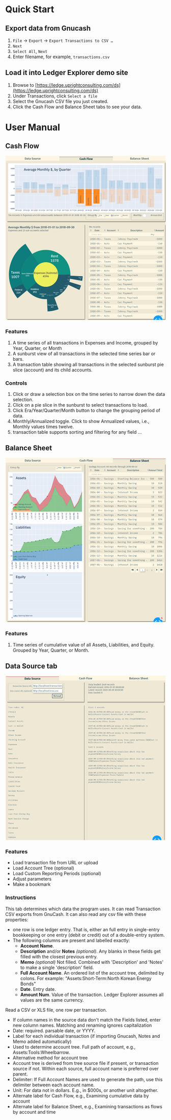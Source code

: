 # Quick Start

## Export data from Gnucash

1. `File` → `Export` → `Export Transactions to CSV …`
2. `Next`
3. `Select All`, `Next`
4. Enter filename, for example, `transactions.csv`

## Load it into Ledger Explorer demo site
1. Browse to [https://ledge.uprightconsulting.com/ds](https://ledge.uprightconsulting.com/ds)
2. Under Transactions, click `Select a file`
3. Select the Gnucash CSV file you just created.
4. Click the Cash Flow and Balance Sheet tabs to see your data.

# User Manual

## Cash Flow

![Screenshot](https://raw.githubusercontent.com/saufrecht/ledger-explorer/master/docs/cash_flow_2.png?s=820x838)

### Features

1. A time series of all transactions in Expenses and Income, grouped by Year, Quarter, or Month
1. A sunburst view of all transactions in the selected time series bar or bars.
1. A transaction table showing all transactions in the selected sunburst pie slice (account) and its child accounts.

### Controls

1. Click or draw a selection box on the time series to narrow down the data selection.
1. Click on a pie slice in the sunburst to select transactions to load.
1. Click Era/Year/Quarter/Month button to change the grouping period of data.
1. Monthly/Annualized toggle.  Click to show Annualized values, i.e., Monthly values times twelve.
1. transaction table supports sorting and filtering for any field …

## Balance Sheet

![Screenshot](https://raw.githubusercontent.com/saufrecht/ledger-explorer/master/docs/balance_sheet.png?s=820x838)

### Features
1. Time series of cumulative value of all Assets, Liabilities, and Equity.  Grouped by Year, Quarter, or Month.

## Data Source tab

![Screenshot](https://raw.githubusercontent.com/saufrecht/ledger-explorer/master/docs/data_source.png?s=820x838)

### Features
* Load transaction file from URL or upload
* Load Account Tree (optional)
* Load Custom Reporting Periods (optional)
* Adjust parameters
* Make a bookmark

### Instructions
This tab determines which data the program uses.  It can read Transaction CSV exports from GnuCash.  It can also read any csv file with these properties:
* one row is one ledger entry.  That is, either an full entry in single-entry bookkeeping or one entry (debit or credit) out of a double-entry system.
* The following columns are present and labelled exactly:
  * **Account Name**.
  * **Description** and/or **Notes** *(optional)*.  Any blanks in these fields get filled with the closest previous entry.
  * **Memo** *(optional)*  Not filled.  Combined with 'Description' and 'Notes' to make a single 'description' field.
  * **Full Account Name**.  An ordered list of the account tree, delimited by colons.  For example: "Assets:Short-Term:North Korean Energy Bonds"
  * **Date**. Entry date.
  * **Amount Num**. Value of the transaction.  Ledger Explorer assumes all values are the same currency.


Read a CSV or XLS file, one row per transaction.


* If column names in the source data don't match the Fields listed, enter new column names.  Matching and renaming ignores capitalization
* Date: required.  parsable date, or YYYY.
* Label for each individual transaction (if importing Gnucash, Notes and Memo added automatically)
* Used to determine account tree.  Full path of account, e.g., Assets:Tools:Wheelbarrow.
* Alternative method for account tree
* Account tree is derived from tree source file if present, or transaction source if not.  Within each source, full account name is preferred over parent.
* Delimiter: If Full Account Names are used to generate the path, use this delimiter between each account name.
* Unit: For data not in dollars.  E.g., in $000s, or another unit altogether.
* Alternate label for Cash Flow, e.g., Examining cumulative data by account
* Alternate label for Balance Sheet, e.g., Examining transactions as flows by account and time
